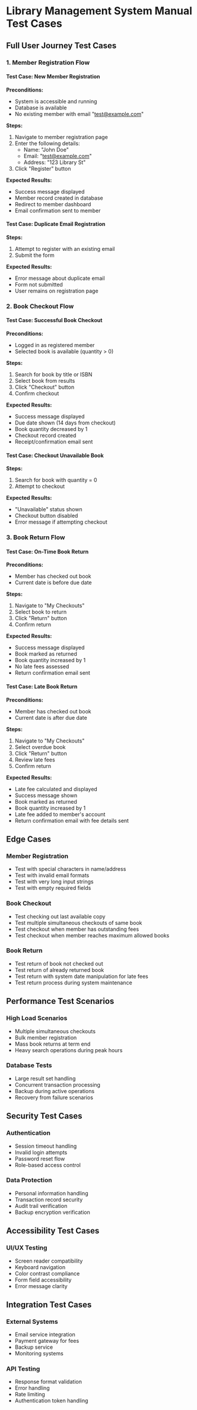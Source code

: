 # Library Management System Manual Test Cases

## Full User Journey Test Cases

### 1. Member Registration Flow

#### Test Case: New Member Registration
**Preconditions:**
- System is accessible and running
- Database is available
- No existing member with email "test@example.com"

**Steps:**
1. Navigate to member registration page
2. Enter the following details:
   - Name: "John Doe"
   - Email: "test@example.com"
   - Address: "123 Library St"
3. Click "Register" button

**Expected Results:**
- Success message displayed
- Member record created in database
- Redirect to member dashboard
- Email confirmation sent to member

#### Test Case: Duplicate Email Registration
**Steps:**
1. Attempt to register with an existing email
2. Submit the form

**Expected Results:**
- Error message about duplicate email
- Form not submitted
- User remains on registration page

### 2. Book Checkout Flow

#### Test Case: Successful Book Checkout
**Preconditions:**
- Logged in as registered member
- Selected book is available (quantity > 0)

**Steps:**
1. Search for book by title or ISBN
2. Select book from results
3. Click "Checkout" button
4. Confirm checkout

**Expected Results:**
- Success message displayed
- Due date shown (14 days from checkout)
- Book quantity decreased by 1
- Checkout record created
- Receipt/confirmation email sent

#### Test Case: Checkout Unavailable Book
**Steps:**
1. Search for book with quantity = 0
2. Attempt to checkout

**Expected Results:**
- "Unavailable" status shown
- Checkout button disabled
- Error message if attempting checkout

### 3. Book Return Flow

#### Test Case: On-Time Book Return
**Preconditions:**
- Member has checked out book
- Current date is before due date

**Steps:**
1. Navigate to "My Checkouts"
2. Select book to return
3. Click "Return" button
4. Confirm return

**Expected Results:**
- Success message displayed
- Book marked as returned
- Book quantity increased by 1
- No late fees assessed
- Return confirmation email sent

#### Test Case: Late Book Return
**Preconditions:**
- Member has checked out book
- Current date is after due date

**Steps:**
1. Navigate to "My Checkouts"
2. Select overdue book
3. Click "Return" button
4. Review late fees
5. Confirm return

**Expected Results:**
- Late fee calculated and displayed
- Success message shown
- Book marked as returned
- Book quantity increased by 1
- Late fee added to member's account
- Return confirmation email with fee details sent

## Edge Cases

### Member Registration
- Test with special characters in name/address
- Test with invalid email formats
- Test with very long input strings
- Test with empty required fields

### Book Checkout
- Test checking out last available copy
- Test multiple simultaneous checkouts of same book
- Test checkout when member has outstanding fees
- Test checkout when member reaches maximum allowed books

### Book Return
- Test return of book not checked out
- Test return of already returned book
- Test return with system date manipulation for late fees
- Test return process during system maintenance

## Performance Test Scenarios

### High Load Scenarios
- Multiple simultaneous checkouts
- Bulk member registration
- Mass book returns at term end
- Heavy search operations during peak hours

### Database Tests
- Large result set handling
- Concurrent transaction processing
- Backup during active operations
- Recovery from failure scenarios

## Security Test Cases

### Authentication
- Session timeout handling
- Invalid login attempts
- Password reset flow
- Role-based access control

### Data Protection
- Personal information handling
- Transaction record security
- Audit trail verification
- Backup encryption verification

## Accessibility Test Cases

### UI/UX Testing
- Screen reader compatibility
- Keyboard navigation
- Color contrast compliance
- Form field accessibility
- Error message clarity

## Integration Test Cases

### External Systems
- Email service integration
- Payment gateway for fees
- Backup service
- Monitoring systems

### API Testing
- Response format validation
- Error handling
- Rate limiting
- Authentication token handling
